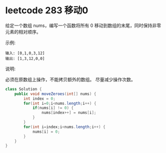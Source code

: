 # leetcode 283 移动0
给定一个数组 nums，编写一个函数将所有 0 移动到数组的末尾，同时保持非零元素的相对顺序。

示例:
```
输入: [0,1,0,3,12]
输出: [1,3,12,0,0]
```
说明:

必须在原数组上操作，不能拷贝额外的数组。
尽量减少操作次数。
```java
class Solution {
    public void moveZeroes(int[] nums) {
        int index = 0;
        for(int i=0;i<nums.length;i++) {
            if(nums[i] != 0) {
                nums[index++] = nums[i];
            }
        }
        for(int i=index;i<nums.length;i++) {
            nums[i] = 0;
        }
    }
}
```
